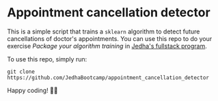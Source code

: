 # Appointment cancellation detector

This is a simple script that trains a `sklearn` algorithm to detect future cancellations of doctor's appointments. You can use this repo to do your exercise *Package your algorithm training* in [Jedha's fullstack program](https://app.jedha.co).

To use this repo, simply run:

`git clone https://github.com/JedhaBootcamp/appointment_cancellation_detector`

Happy coding! 👩‍💻

